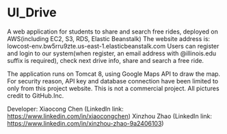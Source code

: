 # UI_Drive
A web application for students to share and search free rides, deployed on AWS(including EC2, S3, RDS, Elastic Beanstalk)
The website address is: lowcost-env.bw5rru9zte.us-east-1.elasticbeanstalk.com
Users can register and login to our system(when register, an email address with @illinois.edu suffix is required), check next drive info, share and search a free ride.

The application runs on Tomcat 8, using Google Maps API to draw the map.
For security reason, API key and database connection have been limited to only from this project website.
This is not a commercial project. All pictures credit to GitHub.Inc.

Developer:
Xiaocong Chen (LinkedIn link: https://www.linkedin.com/in/xiaocongchen)
Xinzhou Zhao (LinkedIn link: https://www.linkedin.com/in/xinzhou-zhao-9a2406103)

